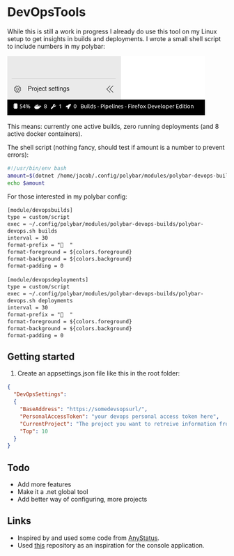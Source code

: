 # DevOpsTools

While this is still a work in progress I already do use this tool on my Linux setup to get insights in builds and deployments. I wrote a small shell script to include numbers in my polybar:

![test](assets/screenshot-01.png)

This means: currently one active builds, zero running deployments (and 8 active docker containers).

The shell script (nothing fancy, should test if amount is a number to prevent errors):

```bash
#!/usr/bin/env bash
amount=$(dotnet /home/jacob/.config/polybar/modules/polybar-devops-builds/DevOpsTools.CLI.dll $@ -o AmountOnly)
echo $amount
```

For those interested in my polybar config:
```
[module/devopsbuilds]
type = custom/script
exec = ~/.config/polybar/modules/polybar-devops-builds/polybar-devops.sh builds
interval = 30 
format-prefix = "  "
format-foreground = ${colors.foreground}
format-background = ${colors.background}
format-padding = 0

[module/devopsdeployments]
type = custom/script
exec = ~/.config/polybar/modules/polybar-devops-builds/polybar-devops.sh deployments
interval = 30 
format-prefix = "  "
format-foreground = ${colors.foreground}
format-background = ${colors.background}
format-padding = 0

```

## Getting started

1. Create an appsettings.json file like this in the root folder:

```json
{
  "DevOpsSettings":
  {
    "BaseAddress": "https://somedevsopsurl/",
    "PersonalAccessToken": "your devops personal access token here",
    "CurrentProject": "The project you want to retreive information from",
    "Top": 10
  }
}
```
## Todo

- Add more features
- Make it a .net global tool
- Add better way of configuring, more projects

## Links

- Inspired by and used some code from [AnyStatus](https://github.com/AnyStatus/AzureDevOps).
- Used [this](https://github.com/garoyeri/sample-console-app-net-core-01) repository as an inspiration for the console application.